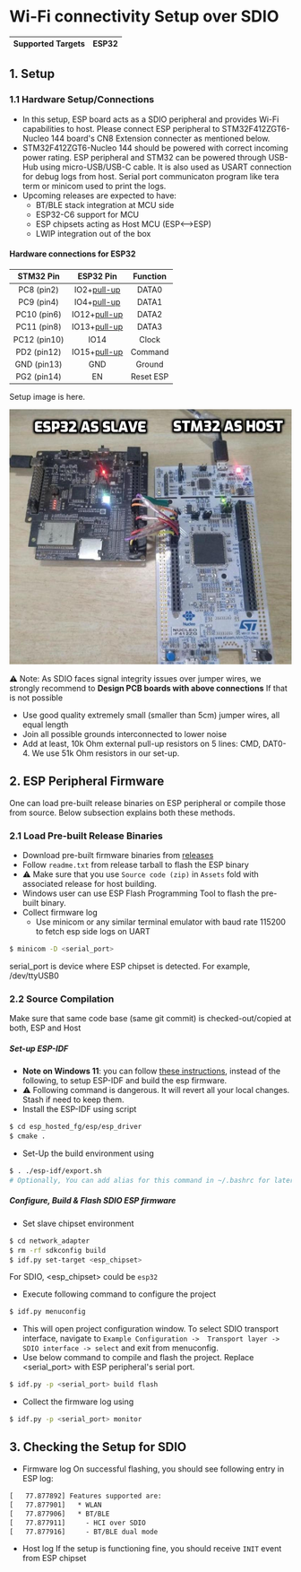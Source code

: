 # Wi-Fi connectivity Setup over SDIO

| Supported Targets | ESP32 |
| ----------------- | ----- |

## 1. Setup
### 1.1 Hardware Setup/Connections
* In this setup, ESP board acts as a SDIO peripheral and provides Wi-Fi capabilities to host. Please connect ESP peripheral to STM32F412ZGT6-Nucleo 144 board's CN8 Extension connecter as mentioned below.
* STM32F412ZGT6-Nucleo 144 should be powered with correct incoming power rating. ESP peripheral and STM32 can be powered through USB-Hub using micro-USB/USB-C cable. It is also used as USART connection for debug logs from host. Serial port communicaton program like tera term or minicom used to print the logs.
* Upcoming releases are expected to have:
    * BT/BLE stack integration at MCU side
    * ESP32-C6 support for MCU
    * ESP chipsets acting as Host MCU (ESP<-->ESP)
    * LWIP integration out of the box

#### Hardware connections for ESP32
| STM32 Pin | ESP32 Pin | Function |
|:----------:|:---------:|:--------:|
| PC8 (pin2) | IO2+[pull-up](https://docs.espressif.com/projects/esp-idf/en/latest/esp32/api-reference/peripherals/sd_pullup_requirements.html) | DATA0 |
| PC9 (pin4) | IO4+[pull-up](https://docs.espressif.com/projects/esp-idf/en/latest/esp32/api-reference/peripherals/sd_pullup_requirements.html) | DATA1 |
| PC10 (pin6) | IO12+[pull-up](https://docs.espressif.com/projects/esp-idf/en/latest/esp32/api-reference/peripherals/sd_pullup_requirements.html) | DATA2 |
| PC11 (pin8) | IO13+[pull-up](https://docs.espressif.com/projects/esp-idf/en/latest/esp32/api-reference/peripherals/sd_pullup_requirements.html) | DATA3 |
| PC12 (pin10)| IO14 | Clock |
| PD2 (pin12) | IO15+[pull-up](https://docs.espressif.com/projects/esp-idf/en/latest/esp32/api-reference/peripherals/sd_pullup_requirements.html) | Command |
| GND (pin13) | GND | Ground |
| PG2 (pin14) | EN | Reset ESP |

Setup image is here.

![alt text](stm32_esp32_sdio_setup.jpg "setup of STM32F412ZGT6-Nucleo 144 as host and ESP32 as peripheral")

:warning: Note:
As SDIO faces signal integrity issues over jumper wires, we strongly recommend to **Design PCB boards with above connections**
If that is not possible
 - Use good quality extremely small (smaller than 5cm) jumper wires, all equal length
 - Join all possible grounds interconnected to lower noise
 - Add at least, 10k Ohm external pull-up resistors on 5 lines: CMD, DAT0-4. We use 51k Ohm resistors in our set-up.


## 2. ESP Peripheral Firmware
One can load pre-built release binaries on ESP peripheral or compile those from source. Below subsection explains both these methods.

### 2.1 Load Pre-built Release Binaries
* Download pre-built firmware binaries from [releases](https://github.com/espressif/esp-hosted/releases)
* Follow `readme.txt` from release tarball to flash the ESP binary
* :warning: Make sure that you use `Source code (zip)` in `Assets` fold with associated release for host building.
* Windows user can use ESP Flash Programming Tool to flash the pre-built binary.
* Collect firmware log
    * Use minicom or any similar terminal emulator with baud rate 115200 to fetch esp side logs on UART
```sh
$ minicom -D <serial_port>
```
serial_port is device where ESP chipset is detected. For example, /dev/ttyUSB0


### 2.2 Source Compilation

Make sure that same code base (same git commit) is checked-out/copied at both, ESP and Host

##### Set-up ESP-IDF
- **Note on Windows 11**: you can follow [these instructions](/esp_hosted_fg/esp/esp_driver/setup_windows11.md),
instead of the following, to setup ESP-IDF and build the esp firmware.
- :warning: Following command is dangerous. It will revert all your local changes. Stash if need to keep them.
- Install the ESP-IDF using script
```sh
$ cd esp_hosted_fg/esp/esp_driver
$ cmake .
```
- Set-Up the build environment using
```sh
$ . ./esp-idf/export.sh
# Optionally, You can add alias for this command in ~/.bashrc for later use
```

##### Configure, Build & Flash SDIO ESP firmware
* Set slave chipset environment

```sh
$ cd network_adapter
$ rm -rf sdkconfig build
$ idf.py set-target <esp_chipset>
```
For SDIO, <esp_chipset> could be `esp32`
* Execute following command to configure the project
```sh
$ idf.py menuconfig
```
* This will open project configuration window. To select SDIO transport interface, navigate to `Example Configuration ->  Transport layer -> SDIO interface -> select` and exit from menuconfig.
* Use below command to compile and flash the project. Replace <serial_port> with ESP peripheral's serial port.
```sh
$ idf.py -p <serial_port> build flash
```
* Collect the firmware log using
```sh
$ idf.py -p <serial_port> monitor
```


## 3. Checking the Setup for SDIO
- Firmware log
On successful flashing, you should see following entry in ESP log:

```
[   77.877892] Features supported are:
[   77.877901]   * WLAN
[   77.877906]   * BT/BLE
[   77.877911]     - HCI over SDIO
[   77.877916]     - BT/BLE dual mode
```
- Host log
If the setup is functioning fine, you should receive `INIT` event from ESP chipset
